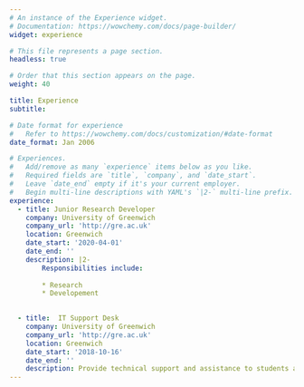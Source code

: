 ```yaml
---
# An instance of the Experience widget.
# Documentation: https://wowchemy.com/docs/page-builder/
widget: experience

# This file represents a page section.
headless: true

# Order that this section appears on the page.
weight: 40

title: Experience
subtitle:

# Date format for experience
#   Refer to https://wowchemy.com/docs/customization/#date-format
date_format: Jan 2006

# Experiences.
#   Add/remove as many `experience` items below as you like.
#   Required fields are `title`, `company`, and `date_start`.
#   Leave `date_end` empty if it's your current employer.
#   Begin multi-line descriptions with YAML's `|2-` multi-line prefix.
experience: 
  - title: Junior Research Developer
    company: University of Greenwich
    company_url: 'http://gre.ac.uk'
    location: Greenwich
    date_start: '2020-04-01'
    date_end: ''
    description: |2-
        Responsibilities include:
        
        * Research 
        * Developement

        
  - title:  IT Support Desk
    company: University of Greenwich
    company_url: 'http://gre.ac.uk'
    location: Greenwich
    date_start: '2018-10-16'
    date_end: ''
    description: Provide technical support and assistance to students and staff.
---
```

